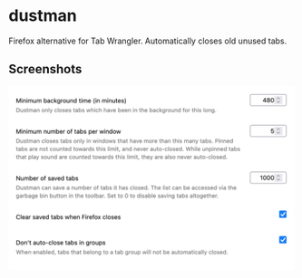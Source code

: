 # dustman

Firefox alternative for Tab Wrangler. Automatically closes old unused tabs.

## Screenshots

![settings](settings.png)

